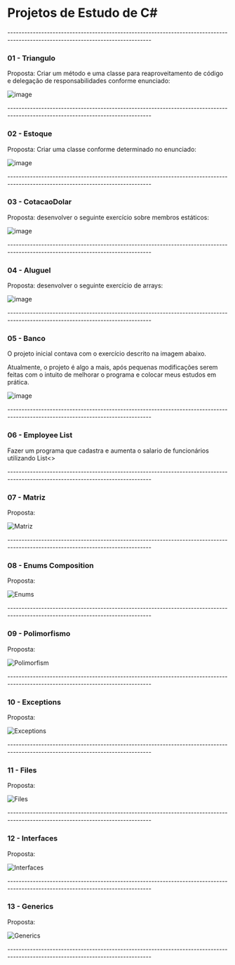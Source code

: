 # Projetos de Estudo de C#

<p>---------------------------------------------------------------------------------------------------------------------------------</p>

### 01 - Triangulo
<p>Proposta: Criar um método e uma classe para reaproveitamento de código e delegação de responsabilidades conforme enunciado:</p>

![image](https://user-images.githubusercontent.com/48141487/218535536-9a944d65-93c0-42b0-984c-6da16479f86f.png)

<p>---------------------------------------------------------------------------------------------------------------------------------</p>

### 02 - Estoque
<p>Proposta: Criar uma classe conforme determinado no enunciado:</p>

![image](https://user-images.githubusercontent.com/48141487/218535221-23a973b6-eebf-4f25-8da3-5a592bfb6bf6.png)

<p>---------------------------------------------------------------------------------------------------------------------------------</p>

### 03 - CotacaoDolar
<p>Proposta: desenvolver o seguinte exercício sobre membros estáticos:</p>

![image](https://user-images.githubusercontent.com/48141487/218533794-c62e62c8-9617-4352-86dc-f9c916face59.png)

<p>---------------------------------------------------------------------------------------------------------------------------------</p>

### 04 - Aluguel
<p>Proposta: desenvolver o seguinte exercício de arrays:</p>

![image](https://user-images.githubusercontent.com/48141487/218485272-718b8434-409f-424c-9a2e-3f1be940a5c1.png)

<p>---------------------------------------------------------------------------------------------------------------------------------</p>

### 05 - Banco
<p>O projeto inicial contava com o exercício descrito na imagem abaixo.</p>
<p>Atualmente, o projeto é algo a mais, após pequenas modificações serem feitas com o intuito de melhorar o programa e colocar meus estudos em prática.</p>

![image](https://user-images.githubusercontent.com/48141487/218082098-bac0792b-dae8-4537-8f7e-66791d1e74b8.png)

<p>---------------------------------------------------------------------------------------------------------------------------------</p>

### 06 - Employee List
<p>Fazer um programa que cadastra e aumenta o salario de funcionários utilizando List<></p>

<p>---------------------------------------------------------------------------------------------------------------------------------</p>

### 07 - Matriz
<p>Proposta:</p>

![Matriz](https://user-images.githubusercontent.com/48141487/219749027-112326a5-677f-4fa0-bb08-cfd23a41cc65.png)

<p>---------------------------------------------------------------------------------------------------------------------------------</p>

### 08 - Enums Composition
<p>Proposta:</p>

![Enums](https://github.com/izaleme/ProjetosCsharpEstudo/assets/48141487/f6288cb9-34ec-41fe-aa2a-48245258e391)

<p>---------------------------------------------------------------------------------------------------------------------------------</p>

### 09 - Polimorfismo
<p>Proposta:</p>

![Polimorfism](https://github.com/izaleme/ProjetosCsharpEstudo/assets/48141487/6e0fd8dd-35fd-4015-ada5-8d6b1f3c53e0)

<p>---------------------------------------------------------------------------------------------------------------------------------</p>

### 10 - Exceptions
<p>Proposta:</p>

![Exceptions](https://github.com/izaleme/ProjetosCsharpEstudo/assets/48141487/566d4eef-ed7e-4762-9df7-cd99b3c8602c)

<p>---------------------------------------------------------------------------------------------------------------------------------</p>

### 11 - Files
<p>Proposta:</p>

![Files](https://github.com/izaleme/ProjetosCsharpEstudo/assets/48141487/ef5c1ef4-e1ce-4a7a-bcc5-1f69d0f3616e)

<p>---------------------------------------------------------------------------------------------------------------------------------</p>

### 12 - Interfaces
<p>Proposta:</p>

![Interfaces](https://github.com/izaleme/ProjetosCsharpEstudo/assets/48141487/7d55f59e-d0b4-4915-b823-075c79d22058)

<p>---------------------------------------------------------------------------------------------------------------------------------</p>

### 13 - Generics
<p>Proposta:</p>

![Generics](https://github.com/izaleme/ProjetosCsharpEstudo/assets/48141487/57036784-4fd5-4327-8cca-9c06ed4d62cf)

<p>---------------------------------------------------------------------------------------------------------------------------------</p>

